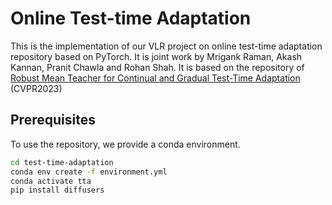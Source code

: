 # Online Test-time Adaptation
This is the implementation of our VLR project on online test-time adaptation repository based on PyTorch. It is joint work by Mrigank Raman, Akash Kannan, Pranit Chawla and Rohan Shah. It is based on the repository of [Robust Mean Teacher for Continual and Gradual Test-Time Adaptation](https://github.com/mariodoebler/test-time-adaptation) (CVPR2023)


## Prerequisites
To use the repository, we provide a conda environment.
```bash
cd test-time-adaptation
conda env create -f environment.yml
conda activate tta 
pip install diffusers
```

